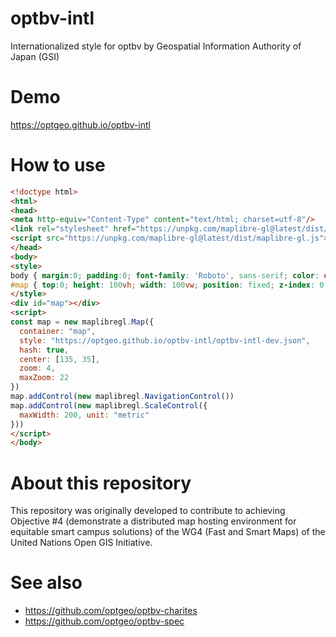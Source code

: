 # optbv-intl
Internationalized style for optbv by Geospatial Information Authority of Japan (GSI)

# Demo
https://optgeo.github.io/optbv-intl

# How to use
```html
<!doctype html>
<html>
<head>
<meta http-equiv="Content-Type" content="text/html; charset=utf-8"/>
<link rel="stylesheet" href="https://unpkg.com/maplibre-gl@latest/dist/maplibre-gl.css"/>
<script src="https://unpkg.com/maplibre-gl@latest/dist/maplibre-gl.js"></script>
</head>
<body>
<style>
body { margin:0; padding:0; font-family: 'Roboto', sans-serif; color: #333333}
#map { top:0; height: 100vh; width: 100vw; position: fixed; z-index: 0; }
</style>
<div id="map"></div>
<script>
const map = new maplibregl.Map({
  container: "map",
  style: "https://optgeo.github.io/optbv-intl/optbv-intl-dev.json",
  hash: true, 
  center: [135, 35],
  zoom: 4,
  maxZoom: 22
})
map.addControl(new maplibregl.NavigationControl())
map.addControl(new maplibregl.ScaleControl({
  maxWidth: 200, unit: "metric"
}))
</script>
</body>
```

# About this repository
This repository was originally developed to contribute to achieving Objective #4 (demonstrate a distributed map hosting environment for equitable smart campus solutions) of the WG4 (Fast and Smart Maps) of the United Nations Open GIS Initiative.

# See also
- https://github.com/optgeo/optbv-charites
- https://github.com/optgeo/optbv-spec
